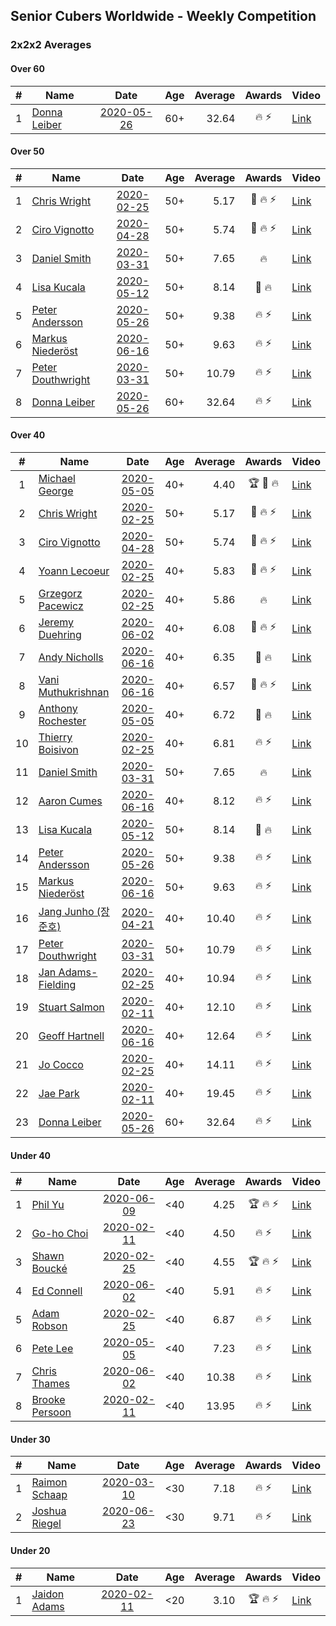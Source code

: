 ## Senior Cubers Worldwide - Weekly Competition
### 2x2x2 Averages

#### Over 60

| # | Name | Date | Age | Average | Awards | Video |
| :--: | -- | :--: | :--: | --: | :--: | -- |
| 1 | [Donna Leiber](../../persons/donna_leiber.md) | [2020-05-26](2020-05-26.md) | 60+ | 32.64 | 🔥 ⚡ | [Link](https://www.facebook.com/events/688407551989463/permalink/690853598411525/) |

#### Over 50

| # | Name | Date | Age | Average | Awards | Video |
| :--: | -- | :--: | :--: | --: | :--: | -- |
| 1 | [Chris Wright](../../persons/chris_wright.md) | [2020-02-25](2020-02-25.md) | 50+ | 5.17 | 🥈 🔥 ⚡ | [Link](https://www.facebook.com/events/2972213492840148/permalink/2980258662035631/) |
| 2 | [Ciro Vignotto](../../persons/ciro_vignotto.md) | [2020-04-28](2020-04-28.md) | 50+ | 5.74 | 🥈 🔥 ⚡ | [Link](https://www.facebook.com/events/535188653858103/permalink/535791083797860/) |
| 3 | [Daniel Smith](../../persons/daniel_smith.md) | [2020-03-31](2020-03-31.md) | 50+ | 7.65 | 🔥 | [Link](https://www.facebook.com/events/637372103486119/permalink/640639133159416/) |
| 4 | [Lisa Kucala](../../persons/lisa_kucala.md) | [2020-05-12](2020-05-12.md) | 50+ | 8.14 | 🥉 🔥 | [Link](https://www.facebook.com/events/546188069600739/permalink/547730619446484/) |
| 5 | [Peter Andersson](../../persons/peter_andersson.md) | [2020-05-26](2020-05-26.md) | 50+ | 9.38 | 🔥 ⚡ | [Link](https://www.facebook.com/events/688407551989463/permalink/690673085096243/) |
| 6 | [Markus Niederöst](../../persons/markus_niederost.md) | [2020-06-16](2020-06-16.md) | 50+ | 9.63 | 🔥 ⚡ | [Link](https://www.facebook.com/events/604103587178706/permalink/608554836733581/) |
| 7 | [Peter Douthwright](../../persons/peter_douthwright.md) | [2020-03-31](2020-03-31.md) | 50+ | 10.79 | 🔥 ⚡ | [Link](https://www.facebook.com/events/637372103486119/permalink/641080066448656/) |
| 8 | [Donna Leiber](../../persons/donna_leiber.md) | [2020-05-26](2020-05-26.md) | 60+ | 32.64 | 🔥 ⚡ | [Link](https://www.facebook.com/events/688407551989463/permalink/690853598411525/) |

#### Over 40

| # | Name | Date | Age | Average | Awards | Video |
| :--: | -- | :--: | :--: | --: | :--: | -- |
| 1 | [Michael George](../../persons/michael_george.md) | [2020-05-05](2020-05-05.md) | 40+ | 4.40 | 🏆 🥇 🔥 | [Link](https://www.facebook.com/events/3313106775587396/permalink/3315206338710773/) |
| 2 | [Chris Wright](../../persons/chris_wright.md) | [2020-02-25](2020-02-25.md) | 50+ | 5.17 | 🥈 🔥 ⚡ | [Link](https://www.facebook.com/events/2972213492840148/permalink/2980258662035631/) |
| 3 | [Ciro Vignotto](../../persons/ciro_vignotto.md) | [2020-04-28](2020-04-28.md) | 50+ | 5.74 | 🥈 🔥 ⚡ | [Link](https://www.facebook.com/events/535188653858103/permalink/535791083797860/) |
| 4 | [Yoann Lecoeur](../../persons/yoann_lecoeur.md) | [2020-02-25](2020-02-25.md) | 40+ | 5.83 | 🥉 🔥 ⚡ | [Link](https://www.facebook.com/events/2972213492840148/permalink/2982133431848154/) |
| 5 | [Grzegorz Pacewicz](../../persons/grzegorz_pacewicz.md) | [2020-02-25](2020-02-25.md) | 40+ | 5.86 | 🔥 | [Link](https://www.facebook.com/events/2972213492840148/permalink/2983614901700007/) |
| 6 | [Jeremy Duehring](../../persons/jeremy_duehring.md) | [2020-06-02](2020-06-02.md) | 40+ | 6.08 | 🥈 🔥 ⚡ | [Link](https://www.facebook.com/events/3373950429496747/permalink/3374457722779351/) |
| 7 | [Andy Nicholls](../../persons/andy_nicholls.md) | [2020-06-16](2020-06-16.md) | 40+ | 6.35 | 🥈 🔥 | [Link](https://www.facebook.com/events/604103587178706/permalink/606533430269055/) |
| 8 | [Vani Muthukrishnan](../../persons/vani_muthukrishnan.md) | [2020-06-16](2020-06-16.md) | 40+ | 6.57 | 🥉 🔥 ⚡ | [Link](https://www.facebook.com/events/604103587178706/permalink/604854257103639/) |
| 9 | [Anthony Rochester](../../persons/anthony_rochester.md) | [2020-05-05](2020-05-05.md) | 40+ | 6.72 | 🥈 🔥 | [Link](https://www.facebook.com/events/3313106775587396/permalink/3313878432176897/) |
| 10 | [Thierry Boisivon](../../persons/thierry_boisivon.md) | [2020-02-25](2020-02-25.md) | 40+ | 6.81 | 🔥 ⚡ | [Link](https://www.facebook.com/events/2972213492840148/permalink/2984510984943732/) |
| 11 | [Daniel Smith](../../persons/daniel_smith.md) | [2020-03-31](2020-03-31.md) | 50+ | 7.65 | 🔥 | [Link](https://www.facebook.com/events/637372103486119/permalink/640639133159416/) |
| 12 | [Aaron Cumes](../../persons/aaron_cumes.md) | [2020-06-16](2020-06-16.md) | 40+ | 8.12 | 🔥 ⚡ | [Link](https://www.facebook.com/events/604103587178706/permalink/604172153838516/) |
| 13 | [Lisa Kucala](../../persons/lisa_kucala.md) | [2020-05-12](2020-05-12.md) | 50+ | 8.14 | 🥉 🔥 | [Link](https://www.facebook.com/events/546188069600739/permalink/547730619446484/) |
| 14 | [Peter Andersson](../../persons/peter_andersson.md) | [2020-05-26](2020-05-26.md) | 50+ | 9.38 | 🔥 ⚡ | [Link](https://www.facebook.com/events/688407551989463/permalink/690673085096243/) |
| 15 | [Markus Niederöst](../../persons/markus_niederost.md) | [2020-06-16](2020-06-16.md) | 50+ | 9.63 | 🔥 ⚡ | [Link](https://www.facebook.com/events/604103587178706/permalink/608554836733581/) |
| 16 | [Jang Junho (장준호)](../../persons/jang_junho.md) | [2020-04-21](2020-04-21.md) | 40+ | 10.40 | 🔥 ⚡ | [Link](https://www.facebook.com/events/880278499062375/permalink/884489028641322/) |
| 17 | [Peter Douthwright](../../persons/peter_douthwright.md) | [2020-03-31](2020-03-31.md) | 50+ | 10.79 | 🔥 ⚡ | [Link](https://www.facebook.com/events/637372103486119/permalink/641080066448656/) |
| 18 | [Jan Adams-Fielding](../../persons/jan_adams_fielding.md) | [2020-02-25](2020-02-25.md) | 40+ | 10.94 | 🔥 ⚡ | [Link](https://www.facebook.com/events/2972213492840148/permalink/2982607318467432/) |
| 19 | [Stuart Salmon](../../persons/stuart_salmon.md) | [2020-02-11](2020-02-11.md) | 40+ | 12.10 | 🔥 ⚡ | [Link](https://www.facebook.com/events/176704156956327/permalink/181182663175143/) |
| 20 | [Geoff Hartnell](../../persons/geoff_hartnell.md) | [2020-06-16](2020-06-16.md) | 40+ | 12.64 | 🔥 ⚡ | [Link](https://www.facebook.com/events/604103587178706/permalink/605594297029635/) |
| 21 | [Jo Cocco](../../persons/jo_cocco.md) | [2020-02-25](2020-02-25.md) | 40+ | 14.11 | 🔥 ⚡ | [Link](https://www.facebook.com/events/2972213492840148/permalink/2981767918551372/) |
| 22 | [Jae Park](../../persons/jae_park.md) | [2020-02-11](2020-02-11.md) | 40+ | 19.45 | 🔥 ⚡ | [Link](https://www.facebook.com/events/176704156956327/permalink/177449880215088/) |
| 23 | [Donna Leiber](../../persons/donna_leiber.md) | [2020-05-26](2020-05-26.md) | 60+ | 32.64 | 🔥 ⚡ | [Link](https://www.facebook.com/events/688407551989463/permalink/690853598411525/) |

#### Under 40

| # | Name | Date | Age | Average | Awards | Video |
| :--: | -- | :--: | :--: | --: | :--: | -- |
| 1 | [Phil Yu](../../persons/phil_yu.md) | [2020-06-09](2020-06-09.md) | <40 | 4.25 | 🏆 🔥 ⚡ | [Link](https://www.facebook.com/events/903549840109576/permalink/904458400018720/) |
| 2 | [Go-ho Choi](../../persons/go_ho_choi.md) | [2020-02-11](2020-02-11.md) | <40 | 4.50 | 🔥 ⚡ | [Link](https://www.facebook.com/events/176704156956327/permalink/178287783464631/) |
| 3 | [Shawn Boucké](../../persons/shawn_boucke.md) | [2020-02-25](2020-02-25.md) | <40 | 4.55 | 🏆 🔥 ⚡ | [Link](https://www.facebook.com/events/2972213492840148/permalink/2975010722560425/) |
| 4 | [Ed Connell](../../persons/ed_connell.md) | [2020-06-02](2020-06-02.md) | <40 | 5.91 | 🔥 ⚡ | [Link](https://www.facebook.com/events/3373950429496747/permalink/3381586012066522/) |
| 5 | [Adam Robson](../../persons/adam_robson.md) | [2020-02-25](2020-02-25.md) | <40 | 6.87 | 🔥 ⚡ | [Link](https://www.facebook.com/events/2972213492840148/permalink/2979462932115204/) |
| 6 | [Pete Lee](../../persons/pete_lee.md) | [2020-05-05](2020-05-05.md) | <40 | 7.23 | 🔥 ⚡ | [Link](https://www.facebook.com/events/3313106775587396/permalink/3316052955292778/) |
| 7 | [Chris Thames](../../persons/chris_thames.md) | [2020-06-02](2020-06-02.md) | <40 | 10.38 | 🔥 ⚡ | [Link](https://www.facebook.com/events/3373950429496747/permalink/3377868829104907/) |
| 8 | [Brooke Persoon](../../persons/brooke_persoon.md) | [2020-02-11](2020-02-11.md) | <40 | 13.95 | 🔥 ⚡ | [Link](https://www.facebook.com/events/176704156956327/permalink/181292296497513/) |

#### Under 30

| # | Name | Date | Age | Average | Awards | Video |
| :--: | -- | :--: | :--: | --: | :--: | -- |
| 1 | [Raimon Schaap](../../persons/raimon_schaap.md) | [2020-03-10](2020-03-10.md) | <30 | 7.18 | 🔥 ⚡ | [Link](https://www.facebook.com/events/654143022005686/permalink/657641461655842/) |
| 2 | [Joshua Riegel](../../persons/joshua_riegel.md) | [2020-06-23](2020-06-23.md) | <30 | 9.71 | 🔥 ⚡ | [Link](https://www.facebook.com/events/722150235200875/permalink/725673131515252/) |

#### Under 20

| # | Name | Date | Age | Average | Awards | Video |
| :--: | -- | :--: | :--: | --: | :--: | -- |
| 1 | [Jaidon Adams](../../persons/jaidon_adams.md) | [2020-02-11](2020-02-11.md) | <20 | 3.10 | 🏆 🔥 ⚡ | [Link](https://www.facebook.com/events/176704156956327/permalink/180633799896696/) |


<!-- Global site tag (gtag.js) - Google Analytics -->
<script async src="https://www.googletagmanager.com/gtag/js?id=UA-86348435-3"></script>
<script>window.dataLayer = window.dataLayer || []; function gtag() {dataLayer.push(arguments);} gtag('js', new Date()); gtag('config', 'UA-86348435-3');</script>
